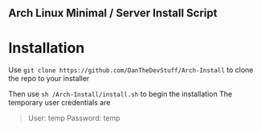 ## Arch Linux Minimal / Server Install Script
# Installation
Use ```git clone https://github.com/DanTheDevStuff/Arch-Install``` to clone the repo to your installer

Then use ```sh /Arch-Install/install.sh``` to begin the installation
The temporary user credentials are
> User: temp
> Password: temp
